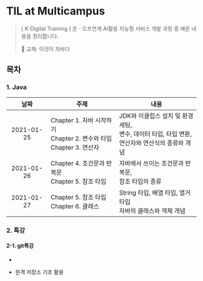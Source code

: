 # TIL at Multicampus

> [ K-Digital Training ] 온ㆍ오프연계 AI활용 지능형 서비스 개발 과정 중 배운 내용을 정리합니다.
>
> 📖 교재: 이것이 자바다



## 목차

### 1. Java

|    날짜    | 주제                                                         | 내용                                                         |
| :--------: | ------------------------------------------------------------ | ------------------------------------------------------------ |
| 2021-01-25 | Chapter 1. 자바 시작하기<br />Chapter 2. 변수와 타입<br />Chapter 3. 연산자 | JDK와 이클립스 설치 및 환경 세팅,<br />변수, 데이터 타입, 타입 변환,<br />연산자와 연산식의 종류와 개념 |
| 2021-01-26 | Chapter 4. 조건문과 반복문<br />Chapter 5. 참조 타입         | 자바에서 쓰이는 조건문과 반복문,<br />참조 타입의 종류       |
| 2021-01-27 | Chapter 5. 참조 타입<br />Chapter 6. 클래스                  | String 타입, 배열 타입, 열거 타입<br />자바의 클래스와 객체 개념 |

### 2. 특강

#### 2-1. git특강

* [git기초]: /02_git/01_git

* 원격 저장소 기초 활용

